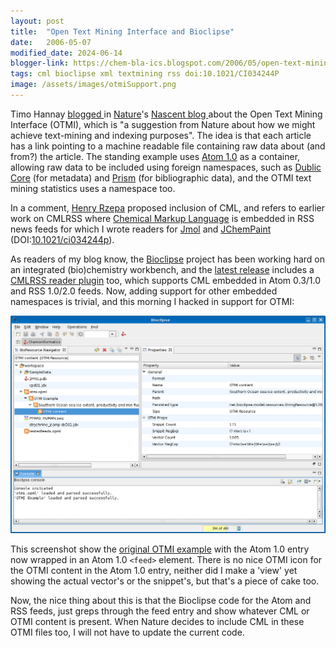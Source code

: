 ```yaml
---
layout: post
title:  "Open Text Mining Interface and Bioclipse"
date:   2006-05-07
modified_date: 2024-06-14
blogger-link: https://chem-bla-ics.blogspot.com/2006/05/open-text-mining-interface-and.html
tags: cml bioclipse xml textmining rss doi:10.1021/CI034244P
image: /assets/images/otmiSupport.png
---
```


Timo Hannay [blogged <i class="fa-solid fa-box-archive fa-xs"></i>](https://web.archive.org/web/20060620194249/http://blogs.nature.com/wp/nascent/2006/04/open_text_mining_interface.html)
in [Nature](http://www.nature.com/)'s [Nascent blog <i class="fa-solid fa-box-archive fa-xs"></i>](https://web.archive.org/web/20060504035155/http://blogs.nature.com/wp/nascent/)
about the Open Text Mining Interface (OTMI), which is "a suggestion from Nature about how we might achieve text-mining
and indexing purposes". The idea is that each article has a link pointing to a machine readable file
containing raw data about (and from?) the article. The standing example uses
[Atom 1.0](http://atompub.org/2005/07/11/draft-ietf-atompub-format-10.html) as a container, allowing raw
data to be included using foreign namespaces, such as [Dublic Core](http://prismstandard.org/)
(for metadata) and [Prism](http://prismstandard.org/) (for bibliographic data), and the OTMI text
mining statistics uses a namespace too.

In a comment, [Henry Rzepa](http://www.ch.ic.ac.uk/rzepa/) proposed inclusion of CML, and refers to earlier
work on CMLRSS where [Chemical Markup Language](http://www.xml-cml.org/) is embedded in RSS news feeds
for which I wrote readers for [Jmol](http://www.jmol.org/) and
[JChemPaint](http://jchempaint.sf.net/) (DOI:[10.1021/ci034244p](https://doi.org/10.1021/ci034244p)).

As readers of my blog know, the [Bioclipse](http://www.bioclipse.net/) project has been working hard
on an integrated (bio)chemistry workbench, and the [latest release](http://bioclipse.blogspot.com/2006/05/bioclipse-090-released.html)
includes a [CMLRSS reader plugin](http://wiki.bioclipse.net/index.php?title=CMLRSS_plugin) too, which
supports CML embedded in Atom 0.3/1.0 and RSS 1.0/2.0 feeds. Now, adding support for other embedded
namespaces is trivial, and this morning I hacked in support for OTMI:

![](/assets/images/otmiSupport.png)

This screenshot show the [original OTMI example](https://chem-bla-ics.blogspot.com/2006/05/open-text-mining-interface-and.html)
with the Atom 1.0 entry now wrapped in an Atom 1.0 `<feed>` element. There is no nice OTMI icon for the OTMI content in the
Atom 1.0 entry, neither did I make a 'view' yet showing the actual vector's or the snippet's, but that's a piece of cake too.

Now, the nice thing about this is that the Bioclipse code for the Atom and RSS feeds, just greps through the feed entry
and show whatever CML or OTMI content is present. When Nature decides to include CML in these OTMI files too,
I will not have to update the current code.
